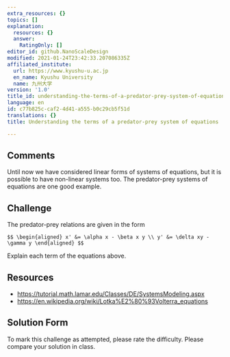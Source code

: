 ```yaml
---
extra_resources: {}
topics: []
explanation:
  resources: {}
  answer:
    RatingOnly: []
editor_id: github.NanoScaleDesign
modified: 2021-01-24T23:42:33.207086335Z
affiliated_institute:
  url: https://www.kyushu-u.ac.jp
  en_name: Kyushu University
  name: 九州大学
version: '1.0'
title_id: understanding-the-terms-of-a-predator-prey-system-of-equations
language: en
id: c77b825c-caf2-4d41-a555-b0c29cb5f51d
translations: {}
title: Understanding the terms of a predator-prey system of equations

---
```


## Comments
Until now we have considered linear forms of systems of equations, but it is possible to have non-linear systems too. The predator-prey systems of equations are one good example.

## Challenge
The predator-prey relations are given in the form

`$$
\begin{aligned}
  x' &= \alpha x - \beta x y \\
  y' &= \delta xy - \gamma y
\end{aligned}
 $$`
 
Explain each term of the equations above.

## Resources
- https://tutorial.math.lamar.edu/Classes/DE/SystemsModeling.aspx
- https://en.wikipedia.org/wiki/Lotka%E2%80%93Volterra_equations

## Solution Form

To mark this challenge as attempted, please rate the difficulty.
Please compare your solution in class.